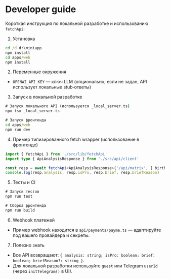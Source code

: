 # Developer guide

Короткая инструкция по локальной разработке и использованию `fetchApi`:

1) Установка

```cmd
cd /d d:\miniapp
npm install
cd apps/web
npm install
```

2) Переменные окружения
- `OPENAI_API_KEY` — ключ LLM (опционально; если не задан, API использует локальные stub‑ответы)

3) Запуск в локальной разработке

```cmd
# Запуск локального API (используется _local_server.ts)
npx tsx _local_server.ts

# Запуск фронтенда
cd apps/web
npm run dev
```

4) Пример типизированного fetch wrapper (использование в фронтенде)

```ts
import { fetchApi } from './src/lib/fetchApi'
import type { ApiAnalysisResponse } from './src/api/client'

const resp = await fetchApi<ApiAnalysisResponse>('/api/matrix', { birthDate: '01.01.1990', userId: 'guest' })
console.log(resp.analysis, resp.isPro, resp.brief, resp.briefReason)
```

5) Тесты и CI

```cmd
# Запуск тестов
npm run test

# Сборка фронтенда
npm run build
```

6) Webhook платежей

- Пример webhook находится в `api/payments/payme.ts` — адаптируйте под вашего провайдера и секреты.

7) Полезно знать

- Все API возвращают: `{ analysis: string; isPro: boolean; brief: boolean; briefReason?: string }`.
- Для локальной разработки используйте `guest` или Telegram `userId` (через `initTelegram()` в UI).
